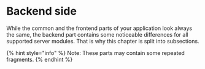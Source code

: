 # Backend side

While the common and the frontend parts of your application look always the same, the backend part contains some noticeable differences for all supported server modules. That is why this chapter is split into subsections. 

{% hint style="info" %}
Note: These parts may contain some repeated fragments.
{% endhint %}

